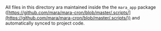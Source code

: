 All files in this directory ara maintained inside the the `mara_app` package ([https://github.com/mara/mara-cron/blob/master/.scripts/](https://github.com/mara/mara-cron/blob/master/.scripts/)) and automatically synced to project code.
